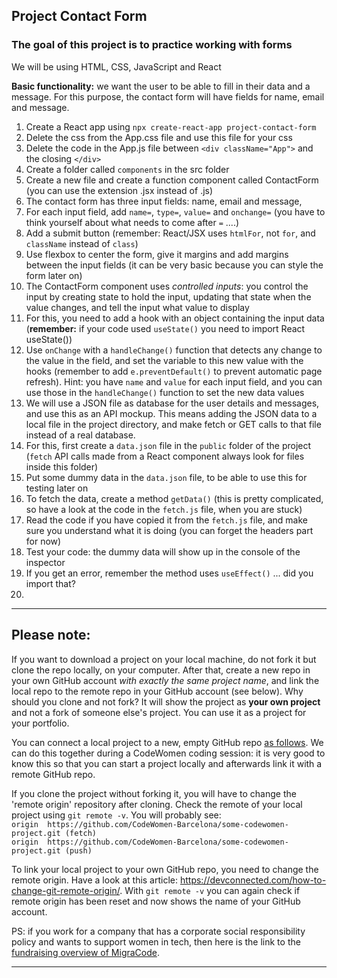 ## Project Contact Form

### The goal of this project is to practice working with forms

We will be using HTML, CSS, JavaScript and React

**Basic functionality:** we want the user to be able to fill in their data and a message. For this purpose, the contact form will have fields for name, email and message.

1. Create a React app using `npx create-react-app project-contact-form`
1. Delete the css from the App.css file and use this file for your css
1. Delete the code in the App.js file between `<div className="App">` and the closing `</div>`
1. Create a folder called `components` in the src folder
1. Create a new file and create a function component called ContactForm (you can use the extension .jsx instead of .js)
1. The contact form has three input fields: name, email and message,
1. For each input field, add `name=`, `type=`, `value=` and `onchange=` (you have to think yourself about what needs to come after `=` ....)
1. Add a submit button (remember: React/JSX uses `htmlFor`, not `for`, and `className` instead of `class`)
1. Use flexbox to center the form, give it margins and add margins between the input fields (it can be very basic because you can style the form later on)
1. The ContactForm component uses *controlled inputs*: you control the input by creating state to hold the input, updating that state when the value changes, and tell the input what value to display
1. For this, you need to add a hook with an object containing the input data (**remember:** if your code used `useState()` you need to import React useState())
1. Use `onChange` with a `handleChange()` function that detects any change to the value in the field, and set the variable to this new value with the hooks (remember to add `e.preventDefault()` to prevent automatic page refresh). Hint: you have `name` and `value` for each input field, and you can use those in the `handleChange()` function to set the new data values
1. We will use a JSON file as database for the user details and messages, and use this as an API mockup. This means adding the JSON data to a local file in the project directory, and make fetch or GET calls to that file instead of a real database.
1. For this, first create a `data.json` file in the `public` folder of the project (`fetch` API calls made from a React component always look for files inside this folder)
1. Put some dummy data in the `data.json` file, to be able to use this for testing later on
1. To fetch the data, create a method `getData()` (this is pretty complicated, so have a look at the code in the `fetch.js` file, when you are stuck)
1. Read the code if you have copied it from the `fetch.js` file, and make sure you understand what it is doing (you can forget the headers part for now)
1. Test your code: the dummy data will show up in the console of the inspector
1. If you get an error, remember the method uses `useEffect()` ... did you import that?
1. 

---

## Please note:
If you want to download a project on your local machine, do not fork it but clone the repo locally, on your computer. After that, create a new repo in your own GitHub account *with exactly the same project name*, and link the local repo to the remote repo in your GitHub account (see below). Why should you clone and not fork? It will show the project as **your own project** and not a fork of someone else's project. You can use it as a project for your portfolio.

You can connect a local project to a new, empty GitHub repo [as follows](https://docs.github.com/en/github/importing-your-projects-to-github/adding-an-existing-project-to-github-using-the-command-line). We can do this together during a CodeWomen coding session: it is very good to know this so that you can start a project locally and afterwards link it with a remote GitHub repo.

If you clone the project without forking it, you will have to change the 'remote origin' repository after cloning. Check the remote of your local project using `git remote -v`. You will probably see:  
`origin  https://github.com/CodeWomen-Barcelona/some-codewomen-project.git (fetch)`  
`origin  https://github.com/CodeWomen-Barcelona/some-codewomen-project.git (push)`

To link your local project to your own GitHub repo, you need to change the remote origin. Have a look at this article: https://devconnected.com/how-to-change-git-remote-origin/. With `git remote -v` you can again check if remote origin has been reset and now shows the name of your GitHub account.

PS: if you work for a company that has a corporate social responsibility policy and wants to support women in tech, then here is the link to the [fundraising overview of MigraCode](https://docs.google.com/spreadsheets/d/1Zs-Mmi39bcjVw2U-iEQWSHSjkb-EmET-j1WB2oJF45Q/edit#gid=0).

---